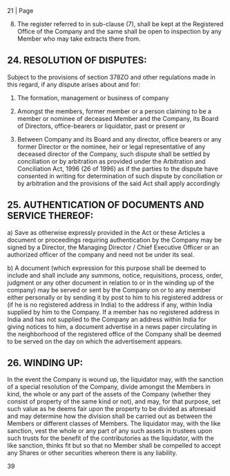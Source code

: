 21 | Page

8) The register referred to in sub-clause (7), shall be kept at the Registered Office of the Company and the same shall be open to inspection by any Member who may take extracts there from.

## 24. RESOLUTION OF DISPUTES:

Subject to the provisions of section 378ZO and other regulations made in this regard, if any dispute arises about and for:

1) The formation, management or business of company

2) Amongst the members, former member or a person claiming to be a member or nominee of deceased Member and the Company, its Board of Directors, office-bearers or liquidator, past or present or

3) Between Company and its Board and any director, office bearers or any former Director or the nominee, heir or legal representative of any deceased director of the Company, such dispute shall be settled by conciliation or by arbitration as provided under the Arbitration and Conciliation Act, 1996 (26 of 1996) as if the parties to the dispute have consented in writing for determination of such dispute by conciliation or by arbitration and the provisions of the said Act shall apply accordingly

## 25. AUTHENTICATION OF DOCUMENTS AND SERVICE THEREOF:

a) Save as otherwise expressly provided in the Act or these Articles a document or proceedings requiring authentication by the Company may be signed by a Director, the Managing Director / Chief Executive Officer or an authorized officer of the company and need not be under its seal.

b) A document (which expression for this purpose shall be deemed to include and shall include any summons, notice, requisitions, process, order, judgment or any other document in relation to or in the winding up of the company) may be served or sent by the Company on or to any member either personally or by sending it by post to him to his registered address or (if he is no registered address in India) to the address if any, within India supplied by him to the Company. If a member has no registered address in India and has not supplied to the Company an address within India for giving notices to him, a document advertise in a news paper circulating in the neighborhood of the registered office of the Company shall be deemed to be served on the day on which the advertisement appears.

## 26. WINDING UP:

In the event the Company is wound up, the liquidator may, with the sanction of a special resolution of the Company, divide amongst the Members in kind, the whole or any part of the assets of the Company (whether they consist of property of the same kind or not), and may, for that purpose, set such value as he deems fair upon the property to be divided as aforesaid and may determine how the division shall be carried out as between the Members or different classes of Members. The liquidator may, with the like sanction, vest the whole or any part of any such assets in trustees upon such trusts for the benefit of the contributories as the liquidator, with the like sanction, thinks fit but so that no Member shall be compelled to accept any Shares or other securities whereon there is any liability.

39